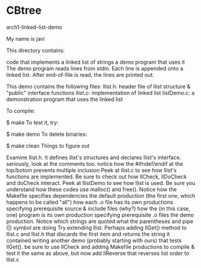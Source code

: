 # CBtree
arch1-linked-list-demo

My name is javi

This directory contains:

code that implements a linked list of strings
a demo program that uses it
The demo program reads lines from stdin. Each line is appended onto a linked list. After end-of-file is read, the lines are printed out.

This demo contains the following files: llist.h: header file of llist structure & "public" interface functions llist.c: implementation of linked list listDemo.c: a demonstration program that uses the linked list

To compile:

$ make
To test it, try:

$ make demo
To delete binaries:

$ make clean
Things to figure out

Examine llist.h. It defines llist's structures and declares llist's interface.
seriously, look at the comments too.
notice how the #ifndef/endif at the top/botom prevents multiple inclusion
Peek at llist.c to see how llist's functions are implemented. Be sure to check out how llCheck, llDoCheck and doCheck interact.
Peek at llistDemo to see how llist is used.
Be sure you understand how these codes use malloc() and free().
Notice how the Makefile specifies
dependencies
the default production (the first one, which happens to be called "all")
how each .o file has its own productions specifying prerequisite source & include files (why?)
how the (in this case, one) program is its own production specifying prerequisite .o files
the demo production. Notice
which strings are quoted
what the parentheses and pipe (|) symbol are doing
Try extending llist. Perhaps
adding llGet() method to llist.c and llist.h
that discards the first item and returns the string it contained
writing another demo (probably starting with ours) that tests llGet().
be sure to use llCheck
and adding Makefile productions to compile & test it
the same as above, but now add llReverse that reverses list order to llist.c